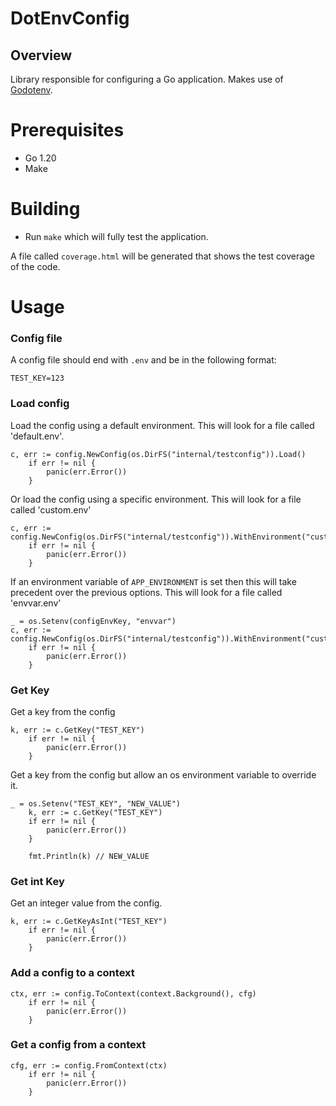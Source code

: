 #  DotEnvConfig

## Overview

Library responsible for configuring a Go application. Makes use of [Godotenv](https://github.com/joho/godotenv).

# Prerequisites

- Go 1.20
- Make

# Building

- Run `make` which will fully test the application.

A file called `coverage.html` will be generated that shows the test coverage of the code.

# Usage

### Config file

A config file should end with `.env` and be in the following format:
```
TEST_KEY=123
```

### Load config

Load the config using a default environment. 
This will look for a file called 'default.env'.

```
c, err := config.NewConfig(os.DirFS("internal/testconfig")).Load()
	if err != nil {
		panic(err.Error())
	}
```

Or load the config using a specific environment.
This will look for a file called 'custom.env'
```
c, err := config.NewConfig(os.DirFS("internal/testconfig")).WithEnvironment("custom").Load()
	if err != nil {
		panic(err.Error())
	}
```

If an environment variable of `APP_ENVIRONMENT` is set then this will take precedent over the previous options.
This will look for a file called 'envvar.env'
```
_ = os.Setenv(configEnvKey, "envvar")
c, err := config.NewConfig(os.DirFS("internal/testconfig")).WithEnvironment("custom").Load()
	if err != nil {
		panic(err.Error())
	}
```

### Get Key

Get a key from the config
```
k, err := c.GetKey("TEST_KEY")
	if err != nil {
		panic(err.Error())
	}
```

Get a key from the config but allow an os environment variable to override it.
```
_ = os.Setenv("TEST_KEY", "NEW_VALUE")
	k, err := c.GetKey("TEST_KEY")
	if err != nil {
		panic(err.Error())
	}

	fmt.Println(k) // NEW_VALUE
```

### Get int Key

Get an integer value from the config.
```
k, err := c.GetKeyAsInt("TEST_KEY")
	if err != nil {
		panic(err.Error())
	}
```

### Add a config to a context
```
ctx, err := config.ToContext(context.Background(), cfg)
	if err != nil {
		panic(err.Error())
	}
```

### Get a config from a context
```
cfg, err := config.FromContext(ctx)
	if err != nil {
		panic(err.Error())
	}
```

